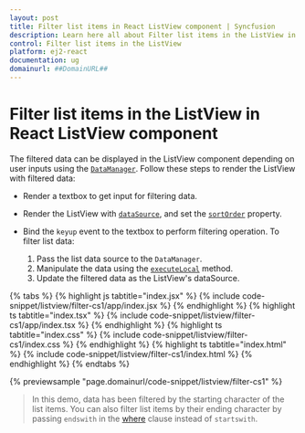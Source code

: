 ```yaml
---
layout: post
title: Filter list items in React ListView component | Syncfusion
description: Learn here all about Filter list items in the ListView in Syncfusion React ListView component of Syncfusion Essential JS 2 and more.
control: Filter list items in the ListView 
platform: ej2-react
documentation: ug
domainurl: ##DomainURL##
---
```


# Filter list items in the ListView in React ListView component

The filtered data can be displayed in the ListView component depending on user inputs using the [`DataManager`](https://ej2.syncfusion.com/react/documentation/data/getting-started/). Follow these steps to render the ListView with filtered data:

* Render a textbox to get input for filtering data.

* Render the ListView with [`dataSource`](https://ej2.syncfusion.com/react/documentation/api/list-view/#datasource), and set the [`sortOrder`](https://ej2.syncfusion.com/react/documentation/api/list-view/#sortorder) property.

* Bind the `keyup` event to the textbox to perform filtering operation. To filter list data:
  1. Pass the list data source to the `DataManager`.
  2. Manipulate the data using the [`executeLocal`](https://ej2.syncfusion.com/documentation/api/data/dataManager/#executelocal) method.
  3. Update the filtered data as the ListView's dataSource.

{% tabs %}
{% highlight js tabtitle="index.jsx" %}
{% include code-snippet/listview/filter-cs1/app/index.jsx %}
{% endhighlight %}
{% highlight ts tabtitle="index.tsx" %}
{% include code-snippet/listview/filter-cs1/app/index.tsx %}
{% endhighlight %}
{% highlight ts tabtitle="index.css" %}
{% include code-snippet/listview/filter-cs1/index.css %}
{% endhighlight %}
{% highlight ts tabtitle="index.html" %}
{% include code-snippet/listview/filter-cs1/index.html %}
{% endhighlight %}
{% endtabs %}

 {% previewsample "page.domainurl/code-snippet/listview/filter-cs1" %}

> In this demo, data has been filtered by the starting character of the list items. You can also filter list items by their ending character by passing `endswith` in the [where](https://ej2.syncfusion.com/documentation/api/data/query/#where) clause instead of `startswith`.

